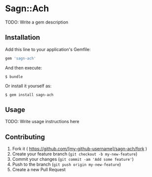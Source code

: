 # Sagn::Ach

TODO: Write a gem description

## Installation

Add this line to your application's Gemfile:

```ruby
gem 'sagn-ach'
```

And then execute:

    $ bundle

Or install it yourself as:

    $ gem install sagn-ach

## Usage

TODO: Write usage instructions here

## Contributing

1. Fork it ( https://github.com/[my-github-username]/sagn-ach/fork )
2. Create your feature branch (`git checkout -b my-new-feature`)
3. Commit your changes (`git commit -am 'Add some feature'`)
4. Push to the branch (`git push origin my-new-feature`)
5. Create a new Pull Request
